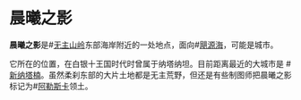 # 晨曦之影

**晨曦之影**是#[无主山岭](locations/unclaimed-hills)东部海岸附近的一处地点，面向#[飓源海](locations/ocean-of-origins)，可能是城市。

它所在的位置，在白银十王国时代时曾属于纳塔纳坦。目前距离最近的大城市是 #[新纳塔楠](locations/new-natanan)。虽然柔刹东部的大片土地都是无主荒野，但还是有些制图师把晨曦之影标记为#[阿勒斯卡](locations/alethkar)领土。
